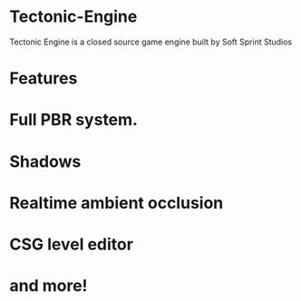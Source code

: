 # Tectonic-Engine
Tectonic Engine is a closed source game engine built by Soft Sprint Studios

# Features

# Full PBR system.
# Shadows
# Realtime ambient occlusion
# CSG level editor

# and more!
